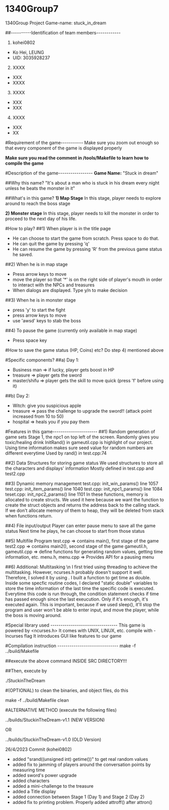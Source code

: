 # 1340Group7
1340Group Project Game-name: stuck_in_dream


##----------Identification of team members------------
1) kohei0802
 - Ko Hei, LEUNG
 - UID: 3035928237

2) XXXX
 - XXX
 - XXXX

3) XXXX
 - XXX
 - XXX

4) XXXX
 - XXX
 - XX


#Requirement of the game-----------
Make sure you zoom out enough so that every component of the game is displayed properly

**Make sure you read the comment in /tools/Makefile to learn how to compile the game**


#Description of the game-----------------
**Game Name:**  "Stuck in dream"

##Why this name?
"It's about a man who is stuck in his dream every night unless he beats the monster in it"

##What's in this game?
**1) Map Stage**
In this stage, player needs to explore around to reach the boss stage

**2) Monster stage**
In this stage, player needs to kill the monster in order to proceed to the next day of his life. 

#How to play? 
##1) When player is in the title page
 - He can choose to start the game from scratch. Press space to do that.
 - He can quit the game by pressing 'q'
 - He can resume the game by pressing 'R' from the previous game status he saved. 

##2) When he is in map stage
 - Press arrow keys to move
 - move the player so that '*' is on the right side of player's mouth in order to interact with the NPCs and treasures
 - When dialogs are displayed. Type y/n to make decision

##3) When he is in monster stage
 - press 'y' to start the fight
 - press arrow keys to move
 - use 'awsd' keys to stab the boss

##4) To pause the game (currently only available in map stage)
 - Press space key

#How to save the game status (HP, Coins) etc?
Do step 4) mentioned above

#Specific components? 
##a) Day 1:
 - Business man => if lucky, player gets boost in HP
 - treasure => player gets the sword
 - master/shifu => player gets the skill to move quick (press 'f' before using it)

##b) Day 2:
 - Witch: give you suspicious apple
 - treasure => pass the challenge to upgrade the sword!! (attack point increased from 10 to 50)
 - hospital => heals you if you pay them

#Features in this game----------------------
##1) Random generation of game sets
Stage 1, the npc1 on top left of the screen. Randomly gives you toxic/healing drink
InitRand() in gameutil.cpp is highlight of our project. Using time information makes sure seed value for random numbers
are different everytime
Used by rand() in test.cpp:74

##2) Data Structures for storing game status
We used structures to store all the characters and displays' information
Mostly defined in test.cpp and test2.cpp

##3) Dynamic memory management 
test.cpp: init_win_params()  line 1057
test.cpp: init_item_params() line 1040
test.cpp: init_npc1_params() line 1084
teset.cpp: init_npc2_params() line 1101
In these functions, memory is allocated to create structs. 
We used it here because we want the function to create the struct objects and returns the address 
back to the calling stack. If we don't allocate memory of them to heap, they will be deleted from stack
when functions return. 


##4) File input/output
Player can enter pause menu to save all the game status
Next time he plays, he can choose to start from those status

##5) Multifile Program
test.cpp => contains main(), first stage of the game
test2.cpp => contains main2(), second stage of the game
gameutil.h, gameutil.cpp => define functions for generating random values, getting time information, etc.
menu.h, menu.cpp => Provides API for a pausing menu

##6) Additional: Multitasking \n
I first tried using threading to achieve the multitasking. However, ncurses.h probably doesn't support it well. 
Therefore, I solved it by using <chrono>.
I built a function to get time as double. 
Inside some specfic routine codes, I declared "static double" variables to store the time information of the 
last time the specific code is executed. Everytime this code is run through, the condition statement checks if 
time has passed enough since the last exeucution. Only if it's enough, it's executed again.
This is important, because if we used sleep(), it'll stop the program and user won't be able to enter input, 
and move the player, while the boss is moving around. 


#Special library used ---------------------------------
This game is powered by <ncurses.h>
It comes with UNIX, LINUX, etc.
compile with -lncurses flag
It introduces GUI like features to our game


#Compilation instruction ------------------------------
make -f ../build/Makefile

##execute the above command INSIDE SRC DIRECTORY!!! 

##Then, execute by 

./StuckinTheDream


#(OPTIONAL) to clean the binaries, and object files, do this

make -f ../build/Makefile clean


#ALTERNATIVE METHOD (execute the following files)

../builds/StuckinTheDream-v1.1 (NEW VERSION)

OR

../builds/StuckinTheDream-v1.0 (OLD Version)











26/4/2023 Commit (kohei0802)

 - added "srand((unsigned int) getime())" to get real random values
 - added fix to jamming of players around the conversation points by measuring time
 - added sword's power upgrade
 - added characters 
 - added a mini-challenge to the treasure
 - added a Title display
 - added connection between Stage 1 (Day 1) and Stage 2 (Day 2)
 - added fix to printing problem. Properly added attroff() after attron()
